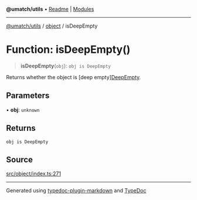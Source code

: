 **@umatch/utils** • [Readme](../../index.md) \| [Modules](../../modules.md)

***

[@umatch/utils](../../modules.md) / [object](../index.md) / isDeepEmpty

# Function: isDeepEmpty()

> **isDeepEmpty**(`obj`): `obj is DeepEmpty`

Returns whether the object is [deep empty][DeepEmpty](../type-aliases/DeepEmpty.md).

## Parameters

• **obj**: `unknown`

## Returns

`obj is DeepEmpty`

## Source

[src/object/index.ts:271](https://github.com/umatch-oficial/utils/blob/f37b7e4/src/object/index.ts#L271)

***

Generated using [typedoc-plugin-markdown](https://www.npmjs.com/package/typedoc-plugin-markdown) and [TypeDoc](https://typedoc.org/)
